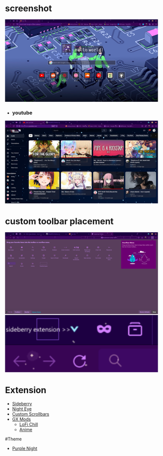 # screenshot
![alt text](https://github.com/Rifqi2007c/firefox-css/blob/main/Screenshot%202024-03-24%20172337.png)
* ### youtube
![alt text](https://github.com/Rifqi2007c/firefox-css/blob/main/Screenshot%202024-03-30%20025904.png)

# custom toolbar placement
![alt text](https://github.com/Rifqi2007c/firefox-css/blob/main/Screenshot%202024-03-30%20025951.png)
![alt txt](https://github.com/Rifqi2007c/firefox-css/blob/main/side.png)

# Extension
* [Sideberry](https://addons.mozilla.org/en-US/firefox/addon/sidebery/)
* [Night Eye](https://addons.mozilla.org/en-US/firefox/addon/night-eye-dark-mode/)
* [Custom Scrollbars](https://addons.mozilla.org/en-US/firefox/addon/custom-scrollbars/)
* [GX Mods](https://addons.mozilla.org/en-US/firefox/addon/gx-mods/)
   - [LoFi Chill](https://store.gx.me/mods/dd7dj5/lofi-chill/)
   - [Anime](https://store.gx.me/mods/8x5hvv/anime/)

 #Theme
 * [Purple Night](https://addons.mozilla.org/en-US/firefox/addon/purple-night-theme/)
